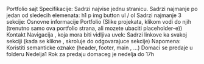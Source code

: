 Portfolio sajt
Specifikacije:
Sadrzi najvise jednu stranicu.
Sadrzi najmanje po jedan od sledecih elemenata:
h1
p
img
button
ul / ol
Sadrzi najmanje 3 sekcije:
Osnovne informacije
Portfolio (Slike projekata, klikom vodi do njih (trenutno samo ova portfolio strana, ali mozete ubaciti placeholder-e))
Kontakt
Navigacija , koja mora biti vidljiva uvek:
Sadrzi linkove ka svakoj sekciji (kada se klikne , skroluje do odgovarajuce sekcije)
Napomena:
Koristiti semanticke oznake (header, footer, main , ...)
Domaci se predaje u folderu Nedelja1
Rok za predaju domaceg je nedelja do 17h
